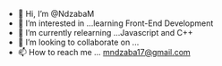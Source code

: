 - 👋 Hi, I’m @NdzabaM
- 👀 I’m interested in ...learning Front-End Development
- 🌱 I’m currently relearning ...Javascript and C++
- 💞️ I’m looking to collaborate on ...
- 📫 How to reach me ... mndzaba17@gmail.com

<!---
NdzabaM/NdzabaM is a ✨ special ✨ repository because its `README.md` (this file) appears on your GitHub profile.
You can click the Preview link to take a look at your changes.
--->
